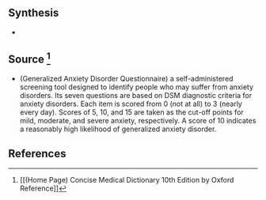 ## Synthesis
- 
## Source [^1]
- (Generalized Anxiety Disorder Questionnaire) a self-administered screening tool designed to identify people who may suffer from anxiety disorders. Its seven questions are based on DSM diagnostic criteria for anxiety disorders. Each item is scored from 0 (not at all) to 3 (nearly every day). Scores of 5, 10, and 15 are taken as the cut-off points for mild, moderate, and severe anxiety, respectively. A score of 10 indicates a reasonably high likelihood of generalized anxiety disorder.
## References

[^1]: [[(Home Page) Concise Medical Dictionary 10th Edition by Oxford Reference]]